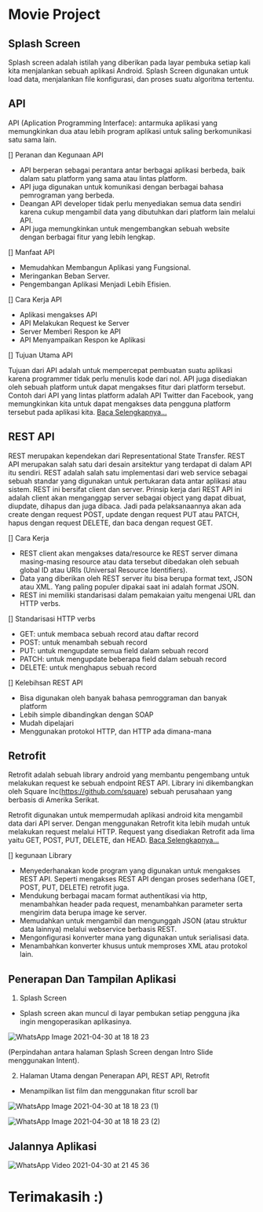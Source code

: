 # Movie Project

## Splash Screen
Splash screen adalah istilah yang diberikan pada layar pembuka setiap kali kita menjalankan sebuah aplikasi Android. Splash Screen digunakan untuk load data,  menjalankan file konfigurasi, dan proses suatu algoritma tertentu. 

## API
API (Aplication Programming Interface): antarmuka aplikasi yang memungkinkan dua atau lebih program aplikasi untuk saling berkomunikasi satu sama lain.

[] Peranan dan Kegunaan API

- API berperan sebagai perantara antar berbagai aplikasi berbeda, baik dalam satu platform yang sama atau lintas platform.
- API juga digunakan untuk komunikasi dengan berbagai bahasa pemrograman yang berbeda.
- Deangan API developer tidak perlu menyediakan semua data sendiri karena cukup mengambil data yang dibutuhkan dari platform lain melalui API.
- API juga memungkinkan untuk mengembangkan sebuah website dengan berbagai fitur yang lebih lengkap.

[] Manfaat API

- Memudahkan Membangun Aplikasi yang Fungsional.
- Meringankan Beban Server.
- Pengembangan Aplikasi Menjadi Lebih Efisien.

[] Cara Kerja API

- Aplikasi mengakses API
- API Melakukan Request ke Server
- Server Memberi Respon ke API
- API Menyampaikan Respon ke Aplikasi

[] Tujuan Utama API

Tujuan dari API adalah untuk mempercepat pembuatan suatu aplikasi karena programmer tidak perlu menulis kode dari nol. API juga disediakan oleh sebuah platform untuk dapat mengakses fitur dari platform tersebut. 
Contoh dari API yang lintas platform adalah API Twitter dan Facebook, yang memungkinkan kita untuk dapat mengakses data pengguna platform tersebut pada aplikasi kita. [ Baca Selengkapnya...](https://www.niagahoster.co.id/blog/api-adalah/?amp)
 
## REST API

REST merupakan kependekan dari Representational State Transfer. REST API merupakan salah satu dari desain arsitektur yang terdapat di dalam API itu sendiri. REST adalah salah satu implementasi dari web service sebagai sebuah standar yang digunakan untuk pertukaran data antar aplikasi atau sistem.
REST ini bersifat client dan server. Prinsip kerja dari REST API ini adalah client akan menganggap server sebagai object yang dapat dibuat, diupdate, dihapus dan juga dibaca. Jadi pada pelaksanaannya akan ada create dengan request POST, update dengan request PUT atau PATCH, hapus dengan request DELETE, dan baca dengan request GET.

[] Cara Kerja

- REST client akan mengakses data/resource ke REST server dimana masing-masing resource atau data tersebut dibedakan oleh sebuah global ID atau URIs (Universal Resource Identifiers).
- Data yang diberikan oleh REST server itu bisa berupa format text, JSON atau XML. Yang paling populer dipakai saat ini adalah format JSON.
- REST ini memiliki standarisasi dalam pemakaian yaitu mengenai URL dan HTTP verbs.

[] Standarisasi HTTP verbs

- GET: untuk membaca sebuah record atau daftar record
- POST: untuk menambah sebuah record
- PUT: untuk mengupdate semua field dalam sebuah record
- PATCH: untuk mengupdate beberapa field dalam sebuah record
- DELETE: untuk menghapus sebuah record

[] Kelebihsan REST API

- Bisa digunakan oleh banyak bahasa pemroggraman dan banyak platform
- Lebih simple dibandingkan dengan SOAP
- Mudah dipelajari
- Menggunakan protokol HTTP, dan HTTP ada dimana-mana

## Retrofit

Retrofit adalah sebuah library android yang membantu pengembang untuk melakukan request ke sebuah endpoint REST API. Library ini dikembangkan oleh Square Inc(https://github.com/square) sebuah perusahaan yang berbasis di Amerika Serikat. 

Retrofit digunakan untuk mempermudah aplikasi android kita mengambil data dari API server. Dengan menggunakan Retrofit kita lebih mudah untuk melakukan request melalui HTTP. Request yang disediakan Retrofit ada lima yaitu GET, POST, PUT, DELETE, dan HEAD. [ Baca Selengkapnya...](https://polinema-mobile.github.io/jobsheet/11-rev.html)

[] kegunaan Library 
- Menyederhanakan kode program yang digunakan untuk mengakses REST API. Seperti mengakses REST API dengan proses sederhana (GET, POST, PUT, DELETE) retrofit juga.
- Mendukung berbagai macam format authentikasi via http, menambahkan header pada request, menambahkan parameter serta mengirim data berupa image ke server.
- Memudahkan untuk mengambil dan mengunggah JSON (atau struktur data lainnya) melalui webservice berbasis REST.
- Mengonfigurasi konverter mana yang digunakan untuk serialisasi data.
- Menambahkan konverter khusus untuk memproses XML atau protokol lain.

## Penerapan Dan Tampilan Aplikasi


1. Splash Screen
- Splash screen akan muncul di layar pembukan setiap pengguna jika ingin mengoperasikan aplikasinya.

![WhatsApp Image 2021-04-30 at 18 18 23](https://user-images.githubusercontent.com/60412314/116707180-93b49100-a9f8-11eb-9bcf-0e75f9db3487.jpeg)

(Perpindahan antara halaman Splash Screen dengan Intro Slide menggunakan Intent).





2. Halaman Utama dengan Penerapan API, REST API, Retrofit
- Menampilkan list film dan menggunakan fitur scroll bar

![WhatsApp Image 2021-04-30 at 18 18 23 (1)](https://user-images.githubusercontent.com/60412314/116707185-957e5480-a9f8-11eb-8a63-a2619db8fec2.jpeg)

![WhatsApp Image 2021-04-30 at 18 18 23 (2)](https://user-images.githubusercontent.com/60412314/116707189-96af8180-a9f8-11eb-9a08-3005c7aff34d.jpeg)


## Jalannya Aplikasi

![WhatsApp Video 2021-04-30 at 21 45 36](https://user-images.githubusercontent.com/60412314/116712379-ffe5c380-a9fd-11eb-94dd-cd450a1837e3.gif)

# Terimakasih :)




